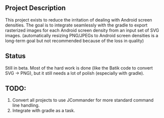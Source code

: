 Project Description
-----------------------
This project exists to reduce the irritation of dealing with Android screen densities.  The goal is to integrate seamlessly with the gradle to export rasterized images for each Android screen density from an input set of SVG images.
(automatically resizing PNG/JPEGs to Android screen densities is a long-term goal but not recommended because of the loss in quality)

Status
-----------------------
Still in beta.
Most of the hard work is done (like the Batik code to convert SVG -> PNG), but it still needs a lot of polish (especially with gradle).

TODO:
-----------------------
1. Convert all projects to use JCommander for more standard command line handling.
2. Integrate with gradle as a task.
